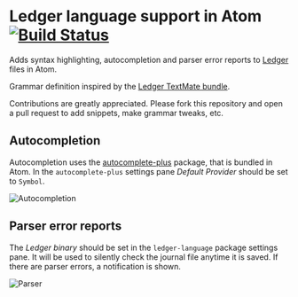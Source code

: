# Ledger language support in Atom [![Build Status](https://travis-ci.org/4ourbit/language-ledger.svg?branch=master)](https://travis-ci.org/4ourbit/language-ledger)

Adds syntax highlighting, autocompletion and parser error reports to
[Ledger](http://ledger-cli.org/) files in Atom.

Grammar definition inspired by the [Ledger TextMate bundle](https://github.com/lifepillar/Ledger.tmbundle).

Contributions are greatly appreciated. Please fork this repository and open a
pull request to add snippets, make grammar tweaks, etc.

## Autocompletion

Autocompletion uses the [autocomplete-plus](https://atom.io/packages/autocomplete-plus)
package, that is bundled in Atom. In the `autocomplete-plus` settings pane
*Default Provider* should be set to `Symbol`.

![Autocompletion](http://fs2.directupload.net/images/150521/xhkpxw44.gif)

## Parser error reports

The *Ledger binary* should be set in the `ledger-language` package settings
pane. It will be used to silently check the journal file anytime it is saved. If
there are parser errors, a notification is shown.

![Parser](http://fs1.directupload.net/images/150321/vz2phip4.gif)
